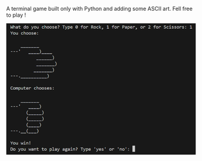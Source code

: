 A terminal game built only with Python and adding some ASCII art.
Fell free to play !


![Project Print](rps.png)